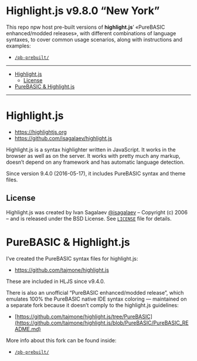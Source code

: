 Highlight.js v9.8.0 “New York”
==============================

This repo npw host pre-built versions of **highlight.js**’ «PureBASIC enhanced/modded releases», with different combinations of language syntaxes, to cover common usage scenarios, along with instructions and examples:

-   [`/pb-prebuilt/`](./pb-prebuilt/)

------------------------------------------------------------------------

<!-- #toc -->
-   [Highlight.js](#highlightjs)
    -   [License](#license)
-   [PureBASIC & Highlight.js](#purebasic--highlightjs)

<!-- /toc -->

------------------------------------------------------------------------

Highlight.js
============

-   https://highlightjs.org
-   https://github.com/isagalaev/highlight.js

Highlight.js is a syntax highlighter written in JavaScript. It works in the browser as well as on the server. It works with pretty much any markup, doesn’t depend on any framework and has automatic language detection.

Since version 9.4.0 (2016-05-17), it includes PureBASIC syntax and theme files.

License
-------

Highlight.js was created by Ivan Sagalaev [@isagalaev](https://github.com/isagalaev) – Copyright (c) 2006 – and is released under the BSD License. See [`LICENSE`](LICENSE) file for details.

PureBASIC & Highlight.js
========================

I’ve created the PureBASIC syntax files for highlight.js:

-   https://github.com/tajmone/highlight.js

These are included in HLJS since v9.4.0.

There is also an unofficial “PureBASIC enhanced/modded release”, which emulates 100% the PureBASIC native IDE syntax coloring — maintained on a separate fork because it doesn’t comply to the highlight.js guidelines:

-   [https://github.com/tajmone/highlight.js/tree/PureBASIC](https://github.com/tajmone/highlight.js/blob/PureBASIC/PureBASIC_README.md)

More info about this fork can be found inside:

-   [`/pb-prebuilt/`](./pb-prebuilt/)

